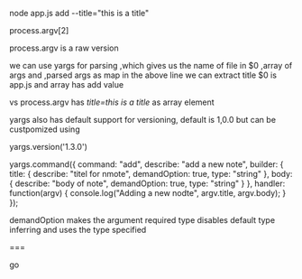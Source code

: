 

node app.js add --title="this is a title"

process.argv[2]

process.argv is a raw version

we can use yargs for parsing ,which gives us the name of file in $0 ,array of args and ,parsed args as map 
in the above line we can extract title 
$0 is app.js
and array has add value

vs process.argv has <i>title=this is a title</i> as array element

yargs also has default support for versioning, default is 1,0.0 but can be custpomized using

yargs.version('1.3.0')


yargs.command({
  command: "add",
  describe: "add a new note",
  builder: {
    title: {
      describe: "titel for nmote",
      demandOption: true,
      type: "string"
    },
    body: {
      describe: "body of note",
      demandOption: true,
      type: "string"
    }
  },
  handler: function(argv) {
    console.log("Adding a new nodte", argv.title, argv.body);
  }
});

demandOption makes the argument required
type disables default type inferring and uses the type specified

===

go

